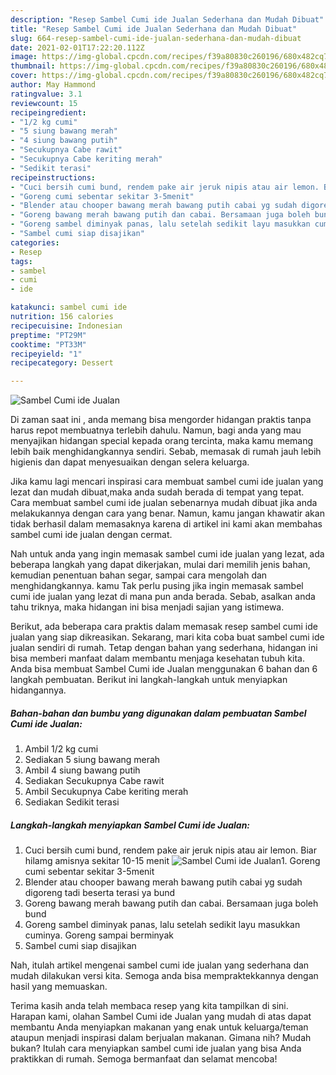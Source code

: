 ```yaml
---
description: "Resep Sambel Cumi ide Jualan Sederhana dan Mudah Dibuat"
title: "Resep Sambel Cumi ide Jualan Sederhana dan Mudah Dibuat"
slug: 664-resep-sambel-cumi-ide-jualan-sederhana-dan-mudah-dibuat
date: 2021-02-01T17:22:20.112Z
image: https://img-global.cpcdn.com/recipes/f39a80830c260196/680x482cq70/sambel-cumi-ide-jualan-foto-resep-utama.jpg
thumbnail: https://img-global.cpcdn.com/recipes/f39a80830c260196/680x482cq70/sambel-cumi-ide-jualan-foto-resep-utama.jpg
cover: https://img-global.cpcdn.com/recipes/f39a80830c260196/680x482cq70/sambel-cumi-ide-jualan-foto-resep-utama.jpg
author: May Hammond
ratingvalue: 3.1
reviewcount: 15
recipeingredient:
- "1/2 kg cumi"
- "5 siung bawang merah"
- "4 siung bawang putih"
- "Secukupnya Cabe rawit"
- "Secukupnya Cabe keriting merah"
- "Sedikit terasi"
recipeinstructions:
- "Cuci bersih cumi bund, rendem pake air jeruk nipis atau air lemon. Biar hilamg amisnya sekitar 10-15 menit"
- "Goreng cumi sebentar sekitar 3-5menit"
- "Blender atau chooper bawang merah bawang putih cabai yg sudah digoreng tadi beserta terasi ya bund"
- "Goreng bawang merah bawang putih dan cabai. Bersamaan juga boleh bund"
- "Goreng sambel diminyak panas, lalu setelah sedikit layu masukkan cuminya. Goreng sampai berminyak"
- "Sambel cumi siap disajikan"
categories:
- Resep
tags:
- sambel
- cumi
- ide

katakunci: sambel cumi ide 
nutrition: 156 calories
recipecuisine: Indonesian
preptime: "PT29M"
cooktime: "PT33M"
recipeyield: "1"
recipecategory: Dessert

---
```



![Sambel Cumi ide Jualan](https://img-global.cpcdn.com/recipes/f39a80830c260196/680x482cq70/sambel-cumi-ide-jualan-foto-resep-utama.jpg)

Di zaman  saat ini , anda memang bisa mengorder hidangan praktis tanpa harus repot membuatnya terlebih dahulu. Namun, bagi anda yang mau menyajikan hidangan special kepada orang tercinta, maka kamu memang lebih baik menghidangkannya sendiri. Sebab, memasak di rumah jauh lebih higienis dan dapat menyesuaikan dengan selera keluarga.

Jika kamu lagi mencari inspirasi cara membuat sambel cumi ide jualan yang lezat dan mudah dibuat,maka anda sudah berada di tempat yang tepat. Cara membuat sambel cumi ide jualan  sebenarnya mudah dibuat jika anda melakukannya dengan cara yang benar. Namun, kamu jangan khawatir akan tidak berhasil dalam memasaknya 
karena di artikel ini kami akan membahas sambel cumi ide jualan dengan cermat.  



Nah untuk anda yang ingin memasak sambel cumi ide jualan yang lezat, ada beberapa langkah yang dapat dikerjakan, mulai dari memilih jenis bahan, kemudian penentuan bahan segar, sampai cara mengolah dan menghidangkannya. kamu Tak perlu pusing jika ingin memasak sambel cumi ide jualan yang lezat di mana pun anda berada. Sebab, asalkan anda  tahu triknya, maka hidangan ini bisa menjadi sajian yang istimewa.

Berikut, ada beberapa cara praktis  dalam memasak resep sambel cumi ide jualan yang siap dikreasikan. Sekarang, mari kita coba buat sambel cumi ide jualan sendiri di rumah. Tetap dengan bahan yang sederhana, hidangan ini bisa memberi manfaat dalam membantu menjaga kesehatan tubuh kita. Anda bisa membuat Sambel Cumi ide Jualan menggunakan 6 bahan dan 6 langkah pembuatan. Berikut ini langkah-langkah untuk menyiapkan hidangannya.

<!--inarticleads1-->

##### Bahan-bahan dan bumbu yang digunakan dalam pembuatan Sambel Cumi ide Jualan:

1. Ambil 1/2 kg cumi
1. Sediakan 5 siung bawang merah
1. Ambil 4 siung bawang putih
1. Sediakan Secukupnya Cabe rawit
1. Ambil Secukupnya Cabe keriting merah
1. Sediakan Sedikit terasi




<!--inarticleads2-->

##### Langkah-langkah menyiapkan Sambel Cumi ide Jualan:

1. Cuci bersih cumi bund, rendem pake air jeruk nipis atau air lemon. Biar hilamg amisnya sekitar 10-15 menit
<img src="https://img-global.cpcdn.com/steps/74c6ccebb9787551/160x128cq70/sambel-cumi-ide-jualan-langkah-memasak-1-foto.jpg" alt="Sambel Cumi ide Jualan">1. Goreng cumi sebentar sekitar 3-5menit
1. Blender atau chooper bawang merah bawang putih cabai yg sudah digoreng tadi beserta terasi ya bund
1. Goreng bawang merah bawang putih dan cabai. Bersamaan juga boleh bund
1. Goreng sambel diminyak panas, lalu setelah sedikit layu masukkan cuminya. Goreng sampai berminyak
1. Sambel cumi siap disajikan




Nah, itulah artikel mengenai  sambel cumi ide jualan  yang sederhana dan mudah dilakukan versi kita. Semoga anda bisa mempraktekkannya dengan hasil yang memuaskan. 

Terima kasih anda telah membaca resep yang kita tampilkan di sini. Harapan kami, olahan  Sambel Cumi ide Jualan yang mudah di atas dapat membantu Anda menyiapkan makanan yang enak untuk keluarga/teman ataupun menjadi inspirasi dalam berjualan makanan. Gimana nih? Mudah bukan? Itulah cara menyiapkan sambel cumi ide jualan yang bisa Anda praktikkan di rumah. Semoga bermanfaat dan selamat mencoba!


